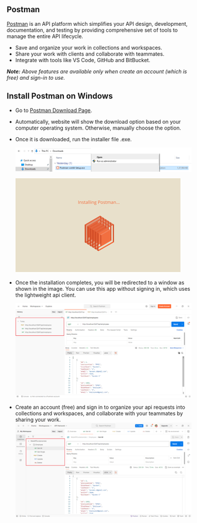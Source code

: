 ## Postman

[Postman](https://www.postman.com/) is an API platform which simplifies your API design, development, documentation, and testing by providing comprehensive set of tools to manage the entire API lifecycle.
- Save and organize your work in collections and workspaces.
- Share your work with clients and collaborate with teammates.
- Integrate with tools like VS Code, GitHub and BitBucket.

***Note:** Above features are available only when create an account (which is free) and sign-in to use.*


## Install Postman on Windows
-   Go to [Postman Download Page](https://www.postman.com/downloads/).
-   Automatically, website will show the download option based on your computer operating system. Otherwise, manually choose the option.
- Once it is downloaded, run the installer file .exe.

    ![Run the downloaded Installer .exe](/_assets/images/1-run-installer-file.png)

    ![Installation in progress](/_assets/images/2-installation-progress.png)
    
- Once the installation completes, you will be redirected to a window as shown in the image. You can use this app without signing in, which uses the lightweight api client.

   ![Landing Page](/_assets/images/3-landing-page.png)

- Create an account (free) and sign in to organize your api requests into collections and workspaces, and collaborate with your teammates by sharing your work.
 ![Landing Page](/_assets/images/4-signed-in.png)


